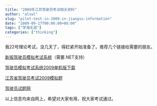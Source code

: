 ```yaml
---
title: "2009年江苏驾驶员考试相关资料"
author: "alswl"
slug: "pilot-test-in-2009-in-jiangsu-information"
date: "2009-09-17T00:00:00+08:00"
tags: ["学海无涯"]
categories: ["thinking"]
---
```


我22号理论考试，没几天了，得赶紧开始准备了。推荐几个链接给需要的朋友。

[新版驾驶员模拟考试系统](http://kao.jsyst.cn/)（需要.NET支持）

[驾驶员模拟考试系统2009单机版下载](http://www.newhua.com/soft/86341.htm)

[江苏省驾驶员考试2009模拟题](http://www.jsyst.cn/jiangsu.html)

[驾驶员试题网](http://www.jsyst.cn/)

以上信息均来自网上，希望对大家有用，祝大家考试通过。
